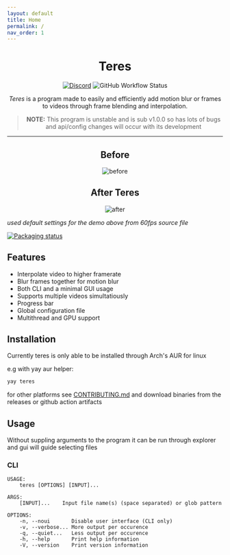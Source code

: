 ```yaml
---
layout: default
title: Home
permalink: /
nav_order: 1
---
```


<div align="center">

# Teres

[![Discord](https://img.shields.io/discord/1054176051498078218?style=flat-square)](https://discord.gg/5z3YhWstQr) ![GitHub Workflow Status](https://img.shields.io/github/actions/workflow/status/animafps/teres/ci.yml?branch=main&style=flat-square)
 
*Teres* is a program made to easily and efficiently add motion blur or frames to videos through frame blending and interpolation.

> **NOTE:** This program is unstable and is sub v1.0.0 so has lots of bugs and api/config changes will occur with its development

---

## Before
![before](./docs/demo.gif)

## After Teres

![after ](./docs/demo_blur.gif)

</div>

*used default settings for the demo above from 60fps source file*

[![Packaging status](https://repology.org/badge/vertical-allrepos/teres.svg)](https://repology.org/project/teres/versions)

## Features

- Interpolate video to higher framerate
- Blur frames together for motion blur
- Both CLI and a minimal GUI usage
- Supports multiple videos simultatiously
- Progress bar
- Global configuration file
- Multithread and GPU support


## Installation

Currently teres is only able to be installed through Arch's AUR for linux


e.g with yay aur helper:

```bash
yay teres
```

for other platforms see [CONTRIBUTING.md](https://github.com/animafps/teres/tree/main/CONTRIBUTING.md) and download binaries from the releases or github action artifacts

## Usage

Without suppling arguments to the program it can be run through explorer and gui will guide selecting files

### CLI

```
USAGE:
    teres [OPTIONS] [INPUT]...

ARGS:
    [INPUT]...    Input file name(s) (space separated) or glob pattern

OPTIONS:
    -n, --noui       Disable user interface (CLI only)
    -v, --verbose... More output per occurence
    -q, --quiet...   Less output per occurence
    -h, --help       Print help information
    -V, --version    Print version information
```